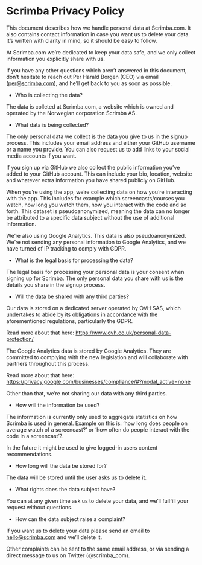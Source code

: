 # Scrimba Privacy Policy

This document describes how we handle personal data at Scrimba.com. It also contains contact information in case you want us to delete your data. It’s written with clarity in mind, so it should be easy to follow.

At Scrimba.com we’re dedicated to keep your data safe, and we only collect information you explicitly share with us.

If you have any other questions which aren’t answered in this document, don’t hesitate to reach out Per Harald Borgen (CEO) via email (per@scrimba.com), and he’ll get back to you as soon as possible.

- Who is collecting the data?

The data is colleted at Scrimba.com, a website which is owned and operated by the Norwegian corporation Scrimba AS.

- What data is being collected?

The only personal data we collect is the data you give to us in the signup process. This includes your email address and either your GitHub username or a name you provide. You can also request us to add links to your social media accounts if you want.

If you sign up via GitHub we also collect the public information you’ve added to your GitHub account. This can include your bio, location, website and whatever extra information you have shared publicly on GitHub.

When you’re using the app, we’re collecting data on how you’re interacting with the app. This includes for example which screencasts/courses you watch, how long you watch them, how you interact with the code and so forth. This dataset is pseudoanonymized, meaning the data can no longer be attributed to a specific data subject without the use of additional information.

We’re also using Google Analytics. This data is also pseudoanonymized. We’re not sending any personal information to Google Analytics, and we have turned of IP tracking to comply with GDPR.

- What is the legal basis for processing the data?

The legal basis for processing your personal data is your consent when signing up for Scrimba. The only personal data you share with us is the details you share in the signup process.

- Will the data be shared with any third parties?

Our data is stored on a dedicated server operated by OVH SAS, which undertakes to abide by its obligations in accordance with the aforementioned regulations, particularly the GDPR. 

Read more about that here: https://www.ovh.co.uk/personal-data-protection/

The Google Analytics data is stored by Google Analytics. They are committed to complying with the new legislation and will collaborate with partners throughout this process. 

Read more about that here:
https://privacy.google.com/businesses/compliance/#?modal_active=none

Other than that, we’re not sharing our data with any third parties.

- How will the information be used?

The information is currently only used to aggregate statistics on how Scrimba is used in general. Example on this is: ‘how long does people on average watch of a screencast?’ or ‘how often do people interact with the code in a screencast’?.

In the future it might be used to give logged-in users content recommendations.

- How long will the data be stored for?

The data will be stored until the user asks us to delete it.

- What rights does the data subject have?

You can at any given time ask us to delete your data, and we’ll fullfill your request without questions.

- How can the data subject raise a complaint?

If you want us to delete your data please send an email to hello@scrimba.com and we’ll delete it.

Other complaints can be sent to the same email address, or via sending a direct message to us on Twitter (@scrimba_com).

